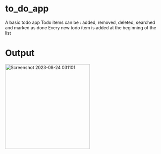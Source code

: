 # to_do_app
A basic todo app
Todo items can be : added, removed, deleted, searched and marked as done
Every new todo item is added at the beginning of the list

# Output
<img width="273" alt="Screenshot 2023-08-24 031101" src="https://github.com/Ihimbru-K/To-do-mobile-app-flutter-/assets/87714194/ae1cec48-9794-4023-b641-2213c37f974a">


